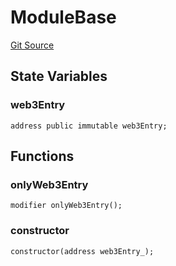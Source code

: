 # ModuleBase
[Git Source](https://github.com/Crossbell-Box/Crossbell-Contracts/blob/301046e95eacfa631ca751822adb220cbb30103a/contracts/modules/ModuleBase.sol)


## State Variables
### web3Entry

```solidity
address public immutable web3Entry;
```


## Functions
### onlyWeb3Entry


```solidity
modifier onlyWeb3Entry();
```

### constructor


```solidity
constructor(address web3Entry_);
```

